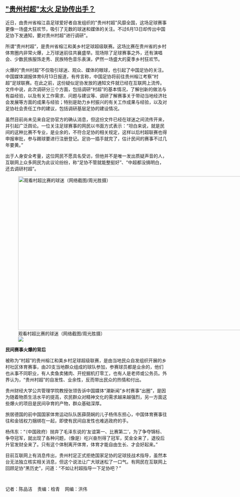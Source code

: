 <!--1686766377000-->
["贵州村超"太火 足协传出手？](https://www.rfa.org/mandarin/yataibaodao/kejiaowen/cm-06132023134242.html)
------

<p>近日，由贵州省榕江县足球爱好者自发组织的"贵州村超"风靡全国，这场足球赛事更像一场盛大狂欢节，吸引了无数的球迷和媒体的关注。不过6月13日却传出中国足协下发通知，要对贵州村超"进行调研"。</p><p><span style="font-weight: 400;">所谓“贵州村超”，是贵州省榕江和美乡村足球超级联赛。这场比赛在贵州省的乡村体育圈内非常火爆，上万球迷前往共襄盛举。现场除了足球赛事之外，还有演唱会、少数民族服饰走秀、民族特色音乐表演，俨然一场盛大的夏季乡村狂欢节。</span></p><p><span style="font-weight: 400;">火爆的“贵州村超”不仅吸引球迷、观众、媒体的眼球，也引起了中国足协的关注。中国媒体湖报体育6月13日报道，有传言称，中国足协将前往贵州榕江考察“村超”足球联赛。在此之前，这份疑似足协发放的通知文件就已经在互联网上流传。文件中说，此次调研分三个方面，包括调研“村超”的基本情况，了解创新的做法与有益经验，以及有关工作需求、问题与建议等、调研了解赛事关于带动当地经济社会发展等方面的成果与经验；特别是助力乡村振兴的有关工作成果与经验，以及对足协社会责任工作的建议，包括调研基层足协的建设情况。</span></p><p><span style="font-weight: 400;">虽然目前尚未见来自足协官方的确认消息，但这份文件已经在球迷之间流传开来，并引起广泛舆论。一位关注足球赛事的网民以书面方式表示：“坦白来说，就是民间的这种比赛不专业，是业余的，不符合足协的相关规定，这样以后村超联赛也得申报审批，参与踢球要进行注册登记。足协一插手就完了，估计民间的赛事不过几年要黄。”</span></p><p><span style="font-weight: 400;">出于人身安全考量，这位网民不愿具名受访，但他并不是唯一发出质疑声音的人，互联网上众多网民为此议论纷纷，称“足协不管就能整挺好”、“中超都没搞明白，还去调研村超”。</span></p><p><figure class="image-richtext image-inline captioned" style="width:720px;"><img alt="观看村超比赛的球迷（网络截图/周光胜摄）" height="480" src="https://www.rfa.org/mandarin/yataibaodao/kejiaowen/cm-06132023134242.html/cm10.jpg/@@images/091be714-5c81-4c9b-9700-f7a15a35bb93.jpeg" title="cm10.jpg" width="720"/><figcaption class="image-caption">观看村超比赛的球迷（网络截图/周光胜摄）</figcaption><small></small><div id="zoomattribute"><a data-caption="观看村超比赛的球迷（网络截图/周光胜摄）" data-fancybox="" href="https://www.rfa.org/mandarin/yataibaodao/kejiaowen/cm-06132023134242.html/cm10.jpg" id="single_image" title="观看村超比赛的球迷（网络截图/周光胜摄）"><img src="/++plone++rfa-resources/img/icon-zoom.png"/></a></div></figure></p><p><b>民间赛事火爆的背后</b></p><p><span style="font-weight: 400;">被称为“村超”的贵州榕江和美乡村足球超级联赛，是由当地民众自发组织开展的乡村社区体育赛事，由20支当地群众组成的球队参加，参赛球员都是业余的，他们也从事不同职业，有人卖鱼卖猪肉、开挖掘机打零工，也有人是老师或公务员。外界认为，“贵州村超”的自发性、业余性，反而带出民众的热情和付出。</span></p><p><span style="font-weight: 400;">贵州财经大学公共管理学院教授张领告诉中国媒体“潮新闻”乡村赛事“出圈”，是因为随着物质生活水平的提高，农民群众对精神文化的需求越来越强烈，另一方面这些爆火的项目是民间孕育的产物，群众基础深厚。</span></p><p><span style="font-weight: 400;">旅居德国的前中国国家体育运动队队医薛荫娴的儿子杨伟东担心，中国体育赛事往往和金钱权力捆绑在一起，即使有民间自发性也难逃政府的手。</span></p><p><span style="font-weight: 400;">杨伟东：“（中国政府）抛弃了毛泽东说的‘友谊第一、比赛第二’，为了争夺锦标、争夺冠军，就出现了各种问题，（像是）吃兴奋剂得了冠军，奖金全来了，退役后升官发财全来了。只有这个体制离开体育，体育才能自由生长、才会好起来。”</span></p><p><span style="font-weight: 400;">目前互联网上有消息传出，贵州村足正式拒绝国家足协的足球技战术指导，虽然本台无法独立核实相关消息，但这个说法让广大球迷松了一口气。有网民在互联网上回顾足协“黑历史”，问道：“不如让村超指导一下足协吧？”</span></p><p><span class="result-title"> </span></p><p><span style="font-weight: 400;">记者：陈品洁    责编：梒青    网编：洪伟<br/></span></p>
